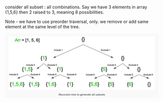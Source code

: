 consider all subset : all combinations. Say we have 3 elements
in array {1,5,6} then 2 raised to 3, meaning 8 possibilities.

Note - we have to use preorder traversal, only. we 
remove or add same element at the same level of the tree.


![img.png](asset/img.png)